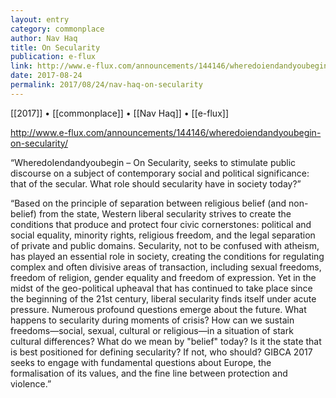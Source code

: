 ```yaml
---
layout: entry
category: commonplace
author: Nav Haq
title: On Secularity
publication: e-flux
link: http://www.e-flux.com/announcements/144146/wheredoiendandyoubegin-on-secularity/
date: 2017-08-24
permalink: 2017/08/24/nav-haq-on-secularity
---
```


[[2017]] • [[commonplace]] • [[Nav Haq]] • [[e-flux]] 

http://www.e-flux.com/announcements/144146/wheredoiendandyoubegin-on-secularity/

“WheredoIendandyoubegin – On Secularity, seeks to stimulate public discourse on a subject of contemporary social and political significance: that of the secular. What role should secularity have in society today?”

“Based on the principle of separation between religious belief (and non-belief) from the state, Western liberal secularity strives to create the conditions that produce and protect four civic cornerstones: political and social equality, minority rights, religious freedom, and the legal separation of private and public domains. Secularity, not to be confused with atheism, has played an essential role in society, creating the conditions for regulating complex and often divisive areas of transaction, including sexual freedoms, freedom of religion, gender equality and freedom of expression. Yet in the midst of the geo-political upheaval that has continued to take place since the beginning of the 21st century, liberal secularity finds itself under acute pressure. Numerous profound questions emerge about the future. What happens to secularity during moments of crisis? How can we sustain freedoms—social, sexual, cultural or religious—in a situation of stark cultural differences? What do we mean by "belief" today? Is it the state that is best positioned for defining secularity? If not, who should? GIBCA 2017 seeks to engage with fundamental questions about Europe, the formalisation of its values, and the fine line between protection and violence.”
